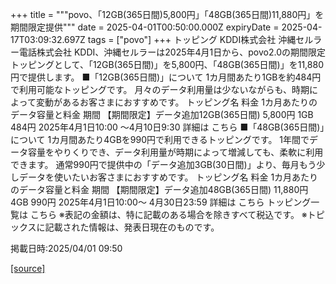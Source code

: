 +++
title = """povo、「12GB(365日間)5,800円」「48GB(365日間)11,880円」を期間限定提供"""
date = 2025-04-01T00:50:00.000Z
expiryDate = 2025-04-17T03:09:32.697Z
tags = ["povo"]
+++
トッピング KDDI株式会社 沖縄セルラー電話株式会社 KDDI、沖縄セルラーは2025年4月1日から、povo2.0の期間限定トッピングとして、「12GB(365日間)」を5,800円、「48GB(365日間)」を11,880円で提供します。 ■「12GB(365日間)」について 1カ月間あたり1GBを約484円で利用可能なトッピングです。 月々のデータ利用量は少ないながらも、時期によって変動があるお客さまにおすすめです。 トッピング名 料金 1カ月あたりのデータ容量と料金 期間 【期間限定】データ追加12GB(365日間) 5,800円 1GB 484円 2025年4月1日10:00 ～4月10日9:30 詳細は こちら ■「48GB(365日間)」について 1カ月間あたり4GBを990円で利用できるトッピングです。 1年間でデータ容量をやりくりでき、データ利用量が時期によって増減しても、柔軟に利用できます。 通常990円で提供中の「データ追加3GB(30日間)」より、毎月もう少しデータを使いたいお客さまにおすすめです。 トッピング名 料金 1カ月あたりのデータ容量と料金 期間 【期間限定】データ追加48GB(365日間) 11,880円 4GB 990円 2025年4月1日10:00～ 4月30日23:59 詳細は こちら トッピング一覧は こちら ※表記の金額は、特に記載のある場合を除きすべて税込です。 ※トピックスに記載された情報は、発表日現在のものです。

掲載日時:2025/04/01 09:50

[[source]](https://povo.jp/news/newsrelease/20250401_01/)
